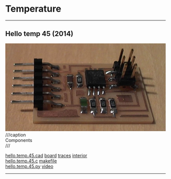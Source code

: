 # Temperature

---

## Hello temp 45 (2014)

![](temp/hello.temp.45.jpg)  
///caption  
Components  
///

[hello.temp.45.cad](temp/hello.temp.45.cad) [board](temp/hello.temp.45.png) [traces](temp/hello.temp.45.traces.png) [interior](temp/hello.temp.45.interior.png)  
[hello.temp.45.c](temp/hello.temp.45.c) [makefile](temp/hello.temp.45.make)  
[hello.temp.45.py](temp/hello.temp.45.py) [video](temp/hello.temp.45.mp4)

---